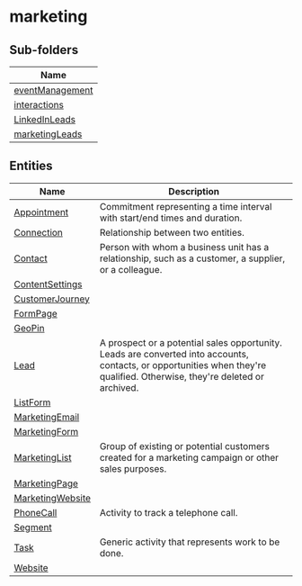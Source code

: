 
# marketing


## Sub-folders

|Name|
|---|
|[eventManagement](https://docs.microsoft.com/en-us/common-data-model/schema/core/applicationcommon/foundationcommon/crmcommon/solutions/marketing/eventManagement/overview)|
|[interactions](https://docs.microsoft.com/en-us/common-data-model/schema/core/applicationcommon/foundationcommon/crmcommon/solutions/marketing/interactions/overview)|
|[LinkedInLeads](https://docs.microsoft.com/en-us/common-data-model/schema/core/applicationcommon/foundationcommon/crmcommon/solutions/marketing/LinkedInLeads/overview)|
|[marketingLeads](https://docs.microsoft.com/en-us/common-data-model/schema/core/applicationcommon/foundationcommon/crmcommon/solutions/marketing/marketingLeads/overview)|




## Entities

|Name|Description|
|---|---|
|[Appointment](https://docs.microsoft.com/en-us/common-data-model/schema/core/applicationcommon/foundationcommon/crmcommon/solutions/marketing/Appointment)|Commitment representing a time interval with start/end times and duration.  |
|[Connection](https://docs.microsoft.com/en-us/common-data-model/schema/core/applicationcommon/foundationcommon/crmcommon/solutions/marketing/Connection)|Relationship between two entities.  |
|[Contact](https://docs.microsoft.com/en-us/common-data-model/schema/core/applicationcommon/foundationcommon/crmcommon/solutions/marketing/Contact)|Person with whom a business unit has a relationship, such as a customer, a supplier, or a colleague.  |
|[ContentSettings](https://docs.microsoft.com/en-us/common-data-model/schema/core/applicationcommon/foundationcommon/crmcommon/solutions/marketing/ContentSettings)|  |
|[CustomerJourney](https://docs.microsoft.com/en-us/common-data-model/schema/core/applicationcommon/foundationcommon/crmcommon/solutions/marketing/CustomerJourney)|  |
|[FormPage](https://docs.microsoft.com/en-us/common-data-model/schema/core/applicationcommon/foundationcommon/crmcommon/solutions/marketing/FormPage)|  |
|[GeoPin](https://docs.microsoft.com/en-us/common-data-model/schema/core/applicationcommon/foundationcommon/crmcommon/solutions/marketing/GeoPin)|  |
|[Lead](https://docs.microsoft.com/en-us/common-data-model/schema/core/applicationcommon/foundationcommon/crmcommon/solutions/marketing/Lead)|A prospect or a potential sales opportunity. Leads are converted into accounts, contacts, or opportunities when they're qualified. Otherwise, they're deleted or archived.  |
|[ListForm](https://docs.microsoft.com/en-us/common-data-model/schema/core/applicationcommon/foundationcommon/crmcommon/solutions/marketing/ListForm)|  |
|[MarketingEmail](https://docs.microsoft.com/en-us/common-data-model/schema/core/applicationcommon/foundationcommon/crmcommon/solutions/marketing/MarketingEmail)|  |
|[MarketingForm](https://docs.microsoft.com/en-us/common-data-model/schema/core/applicationcommon/foundationcommon/crmcommon/solutions/marketing/MarketingForm)|  |
|[MarketingList](https://docs.microsoft.com/en-us/common-data-model/schema/core/applicationcommon/foundationcommon/crmcommon/solutions/marketing/MarketingList)|Group of existing or potential customers created for a marketing campaign or other sales purposes.  |
|[MarketingPage](https://docs.microsoft.com/en-us/common-data-model/schema/core/applicationcommon/foundationcommon/crmcommon/solutions/marketing/MarketingPage)|  |
|[MarketingWebsite](https://docs.microsoft.com/en-us/common-data-model/schema/core/applicationcommon/foundationcommon/crmcommon/solutions/marketing/MarketingWebsite)|  |
|[PhoneCall](https://docs.microsoft.com/en-us/common-data-model/schema/core/applicationcommon/foundationcommon/crmcommon/solutions/marketing/PhoneCall)|Activity to track a telephone call.  |
|[Segment](https://docs.microsoft.com/en-us/common-data-model/schema/core/applicationcommon/foundationcommon/crmcommon/solutions/marketing/Segment)|  |
|[Task](https://docs.microsoft.com/en-us/common-data-model/schema/core/applicationcommon/foundationcommon/crmcommon/solutions/marketing/Task)|Generic activity that represents work to be done.  |
|[Website](https://docs.microsoft.com/en-us/common-data-model/schema/core/applicationcommon/foundationcommon/crmcommon/solutions/marketing/Website)|  |
